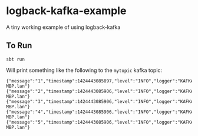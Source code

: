# logback-kafka-example
A tiny working example of using logback-kafka

## To Run
    sbt run
    
Will print something like the following to the `mytopic` kafka topic:

    {"message":"1","timestamp":1424443085897,"level":"INFO","logger":"KAFKA","hostname":"Colins-MBP.lan"}
    {"message":"2","timestamp":1424443085906,"level":"INFO","logger":"KAFKA","hostname":"Colins-MBP.lan"}
    {"message":"3","timestamp":1424443085906,"level":"INFO","logger":"KAFKA","hostname":"Colins-MBP.lan"}
    {"message":"4","timestamp":1424443085906,"level":"INFO","logger":"KAFKA","hostname":"Colins-MBP.lan"}
    {"message":"5","timestamp":1424443085906,"level":"INFO","logger":"KAFKA","hostname":"Colins-MBP.lan"}
